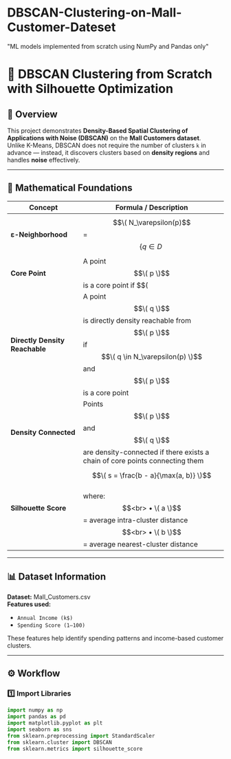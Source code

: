 # DBSCAN-Clustering-on-Mall-Customer-Dateset
"ML models implemented from scratch using NumPy and Pandas only"

# 🧠 DBSCAN Clustering from Scratch with Silhouette Optimization  

## 📘 Overview
This project demonstrates **Density-Based Spatial Clustering of Applications with Noise (DBSCAN)** on the **Mall Customers dataset**.  
Unlike K-Means, DBSCAN does not require the number of clusters `k` in advance — instead, it discovers clusters based on **density regions** and handles **noise** effectively.  

---

## 🧮 Mathematical Foundations

| Concept          | Formula / Description |
|----------|------------------------|
| **ε-Neighborhood** | $$\( N_\varepsilon(p)$$ = $$\{ q \in D \ $$| $$\ dist(p, q) \leq \varepsilon \} \) $$|
| **Core Point** | A point $$\( p \)$$ is a core point if $$\( |N_\varepsilon(p)$$| $$\geq \text{MinPts} \)$$ |
| **Directly Density Reachable** | A point $$\( q \)$$ is directly density reachable from $$\( p \)$$ if $$\( q \in N_\varepsilon(p) \)$$ and $$\( p \)$$ is a core point |
| **Density Connected** | Points $$\( p \)$$ and $$\( q \)$$ are density-connected if there exists a chain of core points connecting them |
| **Silhouette Score** | $$\( s = \frac{b - a}{\max(a, b)} \)$$ <br> where: $$<br> • \( a \)$$ = average intra-cluster distance $$<br> • \( b \)$$ = average nearest-cluster distance |

---

## 📊 Dataset Information
**Dataset:** Mall_Customers.csv  
**Features used:**  
- `Annual Income (k$)`  
- `Spending Score (1–100)`  

These features help identify spending patterns and income-based customer clusters.

---

## ⚙️ Workflow

### 1️⃣ Import Libraries
```python
import numpy as np
import pandas as pd
import matplotlib.pyplot as plt
import seaborn as sns
from sklearn.preprocessing import StandardScaler
from sklearn.cluster import DBSCAN
from sklearn.metrics import silhouette_score
